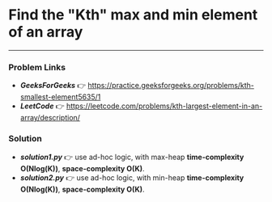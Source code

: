 # Find the "Kth" max and min element of an array

---

### Problem Links
- **_GeeksForGeeks_** :point_right: https://practice.geeksforgeeks.org/problems/kth-smallest-element5635/1
- **_LeetCode_** :point_right: https://leetcode.com/problems/kth-largest-element-in-an-array/description/

### Solution
- **_solution1.py_** :point_right: use ad-hoc logic, with max-heap **time-complexity O(Nlog(K))**, **space-complexity O(K)**.
- **_solution2.py_** :point_right: use ad-hoc logic, with min-heap **time-complexity O(Nlog(K))**, **space-complexity O(K)**.
